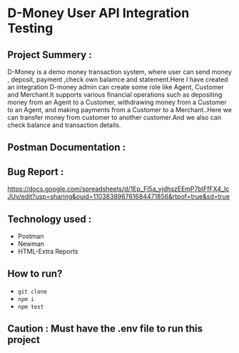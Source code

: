 # D-Money User API Integration Testing

## Project Summery :
 D-Money is a demo money transaction system, where user can send money , deposit, payment ,check own balamce and statement.Here I have created an integration D-money admin can create some role like Agent, Customer and 
 Merchant.It supports various financial operations such as depositing money from an Agent to a Customer, withdrawing money from a Customer to an Agent, and making payments from a Customer to a Merchant..Here we can 
 transfer money from customer to another customer.And we also can check balance and transaction details.

 ## Postman Documentation :


 ## Bug Report :
 https://docs.google.com/spreadsheets/d/1Ep_Fl5a_yjdhszEEmP7blFfFX4_lcJUv/edit?usp=sharing&ouid=110383896761684471856&rtpof=true&sd=true

 ## Technology used :
 - Postman
 - Newman
 - HTML-Extra Reports

## How to run?
- ``` git clone ```
- ``` npm i ```
- ``` npm test ```

## Caution : Must have the .env file to run this project 
 
